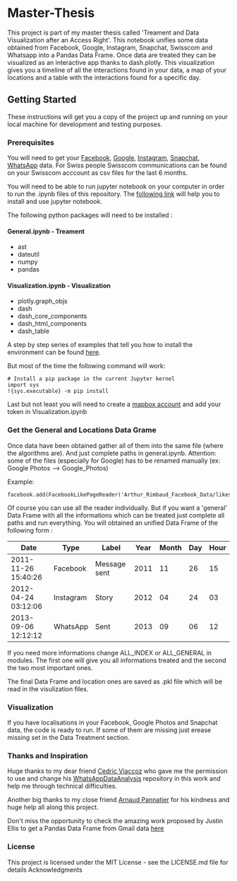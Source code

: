 # Master-Thesis

This project is part of my master thesis called 'Treament and Data Visualization after an Access Right'. This notebook unifies some data obtained from 
Facebook, Google, Instagram, Snapchat, Swisscom and Whatsapp into a Pandas Data Frame. Once data are treated they can be visualized as an
interactive app thanks to dash.plotly. This visualization gives you a timeline of all the interactions found in your data, a map of your
locations and a table with the interactions found for a specific day.

## Getting Started

These instructions will get you a copy of the project up and running on your local machine for development and testing purposes. 

### Prerequisites

You will need to get your [Facebook](https://fr-fr.facebook.com/help/contact/2032834846972583), [Google](https://support.google.com/accounts/answer/3024190), 
[Instagram](https://fr-fr.facebook.com/help/instagram/181231772500920), [Snapchat](https://support.snapchat.com/fr-FR/a/download-my-data),
[WhatsApp](https://faq.whatsapp.com/fr/android/23756533/?category=5245251) data. For Swiss people Swisscom communications can be found on
your Swisscom acccount as csv files for the last 6 months. 

You will need to be able to run jupyter notebook on your computer in order to run the .ipynb files of this repository. 
The [following link](https://www.datacamp.com/community/tutorials/tutorial-jupyter-notebook) will help you to install and use jupyter
notebook.

The following python packages will need to be installed :

#### General.ipynb - Treament
* ast
* dateutil
* numpy
* pandas


#### Visualization.ipynb - Visualization
* plotly.graph_objs
* dash
* dash_core_components
* dash_html_components
* dash_table

A step by step series of examples that tell you how to install the environment can be found 
[here](https://jakevdp.github.io/blog/2017/12/05/installing-python-packages-from-jupyter/).

But most of the time the following command will work:
```
# Install a pip package in the current Jupyter kernel
import sys
!{sys.executable} -m pip install
```
Last but not least you will need to create a [mapbox account](https://account.mapbox.com/auth/signup/) and add your token in 
Visualization.ipynb

### Get the General and Locations Data Grame 
Once data have been obtained gather all of them into the same file (where the algorithms are). And just complete paths in general.ipynb.
Attention: some of the files (especially for Google) has to be renamed manually (ex: Google Photos --> Google_Photos)

Example: 
```
facebook.add(FacebookLikePageReader('Arthur_Rimbaud_Facebook_Data/likes_and_reactions/pages.json'))

```
Of course you can use all the reader individually. But if you want a 'general' Data Frame with all the informations which can be treated
just complete all paths and run everything. You will obtained an unified Data Frame of the following form : 

Date                | Type     | Label        | Year | Month | Day | Hour
--------------------| ---------|--------------|------|-------|-----|-----
2011-11-26 15:40:26 | Facebook | Message sent | 2011 | 11 | 26 | 15
2012-04-24 03:12:06 | Instagram| Story        | 2012 | 04 | 24 | 03
2013-09-06 12:12:12 | WhatsApp | Sent         | 2013 | 09 | 06 | 12

If you need more informations change ALL_INDEX or ALL_GENERAL in modules. The first one will give you all informations treated and the second
the two most important ones.

The final Data Frame and location ones are saved as .pkl file which will be read in the visulization files. 

### Visualization 

If you have localisations in your Facebook, Google Photos and Snapchat data, the code is ready to run. If some of them are missing just erease
missing set in the Data Treatment section. 

### Thanks and Inspiration 
Huge thanks to my dear friend [Cedric Viaccoz](https://github.com/cedricviaccoz) who gave me the permission to use and change his 
[WhatsAppDataAnalysis](https://github.com/cedricviaccoz/WhatsAppDataAnalysis) repository in this work and help me through technical 
difficulties.

Another big thanks to my close friend [Arnaud Pannatier](https://github.com/ArnaudPannatier) for his kindness and huge help all along
this project.

Don't miss the opportunity to check the amazing work proposed by Justin Ellis to get a Pandas Data Frame from Gmail data 
[here](https://jellis18.github.io/post/2018-01-17-mail-analysis/)


### License

This project is licensed under the MIT License - see the LICENSE.md file for details
Acknowledgments
